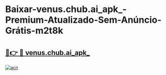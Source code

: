 # Baixar-venus.chub.ai_apk_-Premium-Atualizado-Sem-Anúncio-Grátis-m2t8k

# <h2><a href="https://no86nz.esa.edu.pl?src=venus.chub.ai_apk_&ref=m2t8k">🔗👉 🔴 venus.chub.ai_apk_</a></h2>

[![acn](https://github.com/user-attachments/assets/0f9c940e-d8b0-45ae-aac7-cd30a18b3e1c)](https://no86nz.esa.edu.pl?src=venus.chub.ai_apk_&ref=m2t8k)

